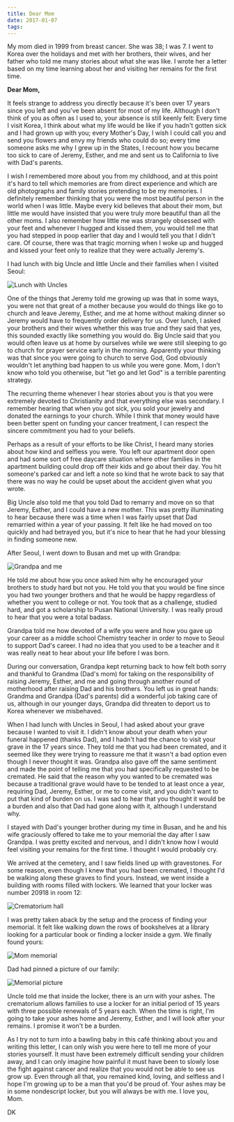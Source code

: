 ```yaml
---
title: Dear Mom
date: 2017-01-07
tags:
---
```


My mom died in 1999 from breast cancer. She was 38; I was 7. I went to Korea over the holidays and met with her brothers, their wives, and her father who told me many stories about what she was like. I wrote her a letter based on my time learning about her and visiting her remains for the first time.

**Dear Mom,**

It feels strange to address you directly because it's been over 17 years since you left and you've been absent for most of my life. Although I don't think of you as often as I used to, your absence is still keenly felt: Every time I visit Korea, I think about what my life would be like if you hadn't gotten sick and I had grown up with you; every Mother's Day, I wish I could call you and send you flowers and envy my friends who could do so; every time someone asks me why I grew up in the States, I recount how you became too sick to care of Jeremy, Esther, and me and sent us to California to live with Dad's parents.

I wish I remembered more about you from my childhood, and at this point it's hard to tell which memories are from direct experience and which are old photographs and family stories pretending to be my memories. I definitely remember thinking that you were the most beautiful person in the world when I was little. Maybe every kid believes that about their mom, but little me would have insisted that you were truly more beautiful than all the other moms. I also remember how little me was strangely obsessed with your feet and whenever I hugged and kissed them, you would tell me that you had stepped in poop earlier that day and I would tell you that I didn't care. Of course, there was that tragic morning when I woke up and hugged and kissed your feet only to realize that they were actually Jeremy's.

I had lunch with big Uncle and little Uncle and their families when I visited Seoul:

![Lunch with Uncles](blog/uncle-lunch.jpg)

One of the things that Jeremy told me growing up was that in some ways, you were not that great of a mother because you would do things like go to church and leave Jeremy, Esther, and me at home without making dinner so Jeremy would have to frequently order delivery for us. Over lunch, I asked your brothers and their wives whether this was true and they said that yes, this sounded exactly like something you would do. Big Uncle said that you would often leave us at home by ourselves while we were still sleeping to go to church for prayer service early in the morning. Apparently your thinking was that since you were going to church to serve God, God obviously wouldn't let anything bad happen to us while you were gone. Mom, I don't know who told you otherwise, but "let go and let God" is a terrible parenting strategy.

The recurring theme whenever I hear stories about you is that you were extremely devoted to Christianity and that everything else was secondary. I remember hearing that when you got sick, you sold your jewelry and donated the earnings to your church. While I think that money would have been better spent on funding your cancer treatment, I can respect the sincere commitment you had to your beliefs.

Perhaps as a result of your efforts to be like Christ, I heard many stories about how kind and selfless you were. You left our apartment door open and had some sort of free daycare situation where other families in the apartment building could drop off their kids and go about their day. You hit someone's parked car and left a note so kind that he wrote back to say that there was no way he could be upset about the accident given what you wrote.

Big Uncle also told me that you told Dad to remarry and move on so that Jeremy, Esther, and I could have a new mother. This was pretty illuminating to hear because there was a time when I was fairly upset that Dad remarried within a year of your passing. It felt like he had moved on too quickly and had betrayed you, but it's nice to hear that he had your blessing in finding someone new.

After Seoul, I went down to Busan and met up with Grandpa:

![Grandpa and me](blog/mom-grandpa.jpg)

He told me about how you once asked him why he encouraged your brothers to study hard but not you. He told you that you would be fine since you had two younger brothers and that he would be happy regardless of whether you went to college or not. You took that as a challenge, studied hard, and got a scholarship to Pusan National University. I was really proud to hear that you were a total badass.

Grandpa told me how devoted of a wife you were and how you gave up your career as a middle school Chemistry teacher in order to move to Seoul to support Dad's career. I had no idea that you used to be a teacher and it was really neat to hear about your life before I was born.

During our conversation, Grandpa kept returning back to how felt both sorry and thankful to Grandma (Dad's mom) for taking on the responsibility of raising Jeremy, Esther, and me and going through another round of motherhood after raising Dad and his brothers. You left us in great hands: Grandma and Grandpa (Dad's parents) did a wonderful job taking care of us, although in our younger days, Grandpa did threaten to deport us to Korea whenever we misbehaved.

When I had lunch with Uncles in Seoul, I had asked about your grave because I wanted to visit it. I didn't know about your death when your funeral happened (thanks Dad), and I hadn't had the chance to visit your grave in the 17 years since. They told me that you had been cremated, and it seemed like they were trying to reassure me that it wasn't a bad option even though I never thought it was. Grandpa also gave off the same sentiment and made the point of telling me that you had specifically requested to be cremated. He said that the reason why you wanted to be cremated was because a traditional grave would have to be tended to at least once a year, requiring Dad, Jeremy, Esther, or me to come visit, and you didn't want to put that kind of burden on us. I was sad to hear that you thought it would be a burden and also that Dad had gone along with it, although I understand why.

I stayed with Dad's younger brother during my time in Busan, and he and his wife graciously offered to take me to your memorial the day after I saw Grandpa. I was pretty excited and nervous, and I didn't know how I would feel visiting your remains for the first time. I thought I would probably cry.

We arrived at the cemetery, and I saw fields lined up with gravestones. For some reason, even though I knew that you had been cremated, I thought I'd be walking along these graves to find yours. Instead, we went inside a building with rooms filled with lockers. We learned that your locker was number 20918 in room 12:

![Crematorium hall](blog/memorial-hall.jpg)

I was pretty taken aback by the setup and the process of finding your memorial. It felt like walking down the rows of bookshelves at a library looking for a particular book or finding a locker inside a gym. We finally found yours:

![Mom memorial](blog/mom-memorial.jpg)

Dad had pinned a picture of our family:

![Memorial picture](blog/memorial-picture.jpg)

Uncle told me that inside the locker, there is an urn with your ashes. The crematorium allows families to use a locker for an initial period of 15 years with three possible renewals of 5 years each. When the time is right, I'm going to take your ashes home and Jeremy, Esther, and I will look after your remains. I promise it won't be a burden.

As I try not to turn into a bawling baby in this café thinking about you and writing this letter, I can only wish you were here to tell me more of your stories yourself. It must have been extremely difficult sending your children away, and I can only imagine how painful it must have been to slowly lose the fight against cancer and realize that you would not be able to see us grow up. Even through all that, you remained kind, loving, and selfless and I hope I'm growing up to be a man that you'd be proud of. Your ashes may be in some nondescript locker, but you will always be with me. I love you, Mom.

DK
